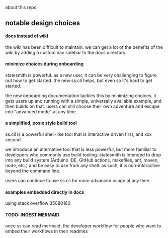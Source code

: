 about this repo


## notable design choices

#### docs instead of wiki
the wiki has been difficult to maintain. we can get a lot of the benefits of the wiki by adding a custom nav sidebar to the docs directory.

#### minimize choices during onboarding
statesmith is powerful. as a new user, it can be very challenging to figure out how to get started. the new ss.cli helps, but even so it's hard to get started.

the new onboarding documentation tackles this by minimizing choices. it gets users up and running with a simple, universally available example, and then builds on that. users can still choose their own adventure and escape into "advanced mode" at any time.

#### a simplified, posix style build tool
ss.cli is a powerful shell-like tool that is interactive driven first, and xxx second

we introduce an alternative tool that is less powerful, but more familiar to developers who commonly use build tooling. statesmith is intended to drop into any build system (Arduino IDE, GitHub actions, makefiles, ant, maven, node, etc.) and be easy to use from any shell. as such, it is non-interactive beyond the command line.

users can continue to use ss.cli for more advanced usage at any time.


#### examples embedded directly in docs
using stack overflow 35080160



#### TODO: INGEST MERMAID
once ss can read mermaid, the developer workflow for people who want to embed their workflows in their readmes